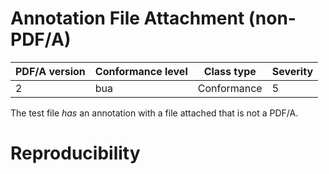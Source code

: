 # Annotation File Attachment (non-PDF/A)

| PDF/A version | Conformance level | Class type  | Severity |
| ------------- | ----------------- | ----------- | -------- |
| 2             | bua               | Conformance | 5        |

The test file _has_ an annotation with a file attached that is not a PDF/A.

# Reproducibility
